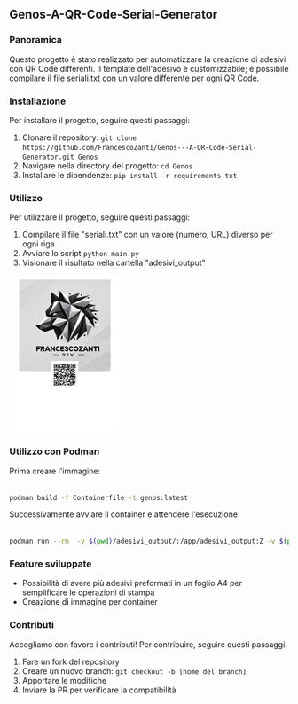 ## Genos-A-QR-Code-Serial-Generator 

### Panoramica
Questo progetto è stato realizzato per automatizzare la creazione di adesivi con QR Code differenti. 
Il template dell'adesivo è customizzabile; è possibile compilare il file seriali.txt con un valore differente per ogni QR Code.

### Installazione
Per installare il progetto, seguire questi passaggi:
1. Clonare il repository: `git clone https://github.com/FrancescoZanti/Genos---A-QR-Code-Serial-Generator.git Genos`
2. Navigare nella directory del progetto: `cd Genos`
3. Installare le dipendenze: `pip install -r requirements.txt`

### Utilizzo
Per utilizzare il progetto, seguire questi passaggi:
1.  Compilare il file "seriali.txt" con un valore (numero, URL) diverso per ogni riga
2.  Avviare lo script `python main.py`
3.  Visionare il risultato nella cartella "adesivi_output"

<img src="docs/image.png" alt="esempio adesivo" width="200"/>

### Utilizzo con Podman

Prima creare l'immagine:

````bash

podman build -f Containerfile -t genos:latest

````

Successivamente avviare il container e attendere l'esecuzione

````bash

podman run --rm  -v $(pwd)/adesivi_output/:/app/adesivi_output:Z -v $(pwd)/seriali.txt:/app/seriali.txt:Z genos:latest

````

### Feature sviluppate

- Possibilità di avere più adesivi preformati in un foglio A4 per semplificare le operazioni di stampa
- Creazione di immagine per container

### Contributi
Accogliamo con favore i contributi! Per contribuire, seguire questi passaggi:
1. Fare un fork del repository
2. Creare un nuovo branch: `git checkout -b [nome del branch]`
3. Apportare le modifiche
4. Inviare la PR per verificare la compatibilità